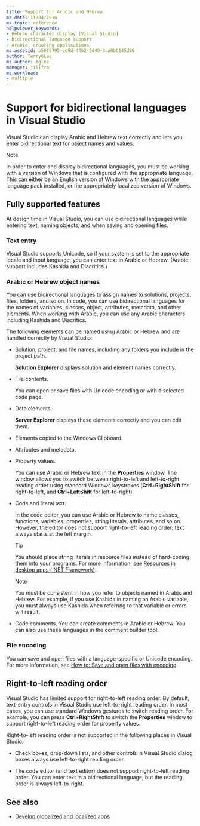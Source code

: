 ```yaml
---
title: Support for Arabic and Hebrew
ms.date: 11/04/2016
ms.topic: reference
helpviewer_keywords:
- Hebrew character display [Visual Studio]
- bidirectional language support
- Arabic, creating applications
ms.assetid: b56f9795-ed8d-4452-9d49-8ca0b0145d86
author: TerryGLee
ms.author: tglee
manager: jillfra
ms.workload:
- multiple
---
```

# Support for bidirectional languages in Visual Studio

Visual Studio can display Arabic and Hebrew text correctly and lets you enter bidirectional text for object names and values.

> [!NOTE]
> In order to enter and display bidirectional languages, you must be working with a version of Windows that is configured with the appropriate language. This can either be an English version of Windows with the appropriate language pack installed, or the appropriately localized version of Windows.

## Fully supported features

At design time in Visual Studio, you can use bidirectional languages while entering text, naming objects, and when saving and opening files.

### Text entry

Visual Studio supports Unicode, so if your system is set to the appropriate locale and input language, you can enter text in Arabic or Hebrew. (Arabic support includes Kashida and Diacritics.)

### Arabic or Hebrew object names

You can use bidirectional languages to assign names to solutions, projects, files, folders, and so on. In code, you can use bidirectional languages for the names of variables, classes, object, attributes, metadata, and other elements. When working with Arabic, you can use any Arabic characters including Kashida and Diacritics.

The following elements can be named using Arabic or Hebrew and are handled correctly by Visual Studio:

- Solution, project, and file names, including any folders you include in the project path.

   **Solution Explorer** displays solution and element names correctly.

- File contents.

   You can open or save files with Unicode encoding or with a selected code page.

- Data elements.

   **Server Explorer** displays these elements correctly and you can edit them.

- Elements copied to the Windows Clipboard.

- Attributes and metadata.

- Property values.

   You can use Arabic or Hebrew text in the **Properties** window. The window allows you to switch between right-to-left and left-to-right reading order using standard Windows keystrokes (**Ctrl**+**RightShift** for right-to-left, and **Ctrl**+**LeftShift** for left-to-right).

- Code and literal text.

   In the code editor, you can use Arabic or Hebrew to name classes, functions, variables, properties, string literals, attributes, and so on. However, the editor does not support right-to-left reading order; text always starts at the left margin.

   > [!TIP]
   > You should place string literals in resource files instead of hard-coding them into your programs. For more information, see [Resources in desktop apps (.NET Framework)](/dotnet/framework/resources/index).

   > [!NOTE]
   > You must be consistent in how you refer to objects named in Arabic and Hebrew. For example, if you use Kashida in naming an Arabic variable, you must always use Kashida when referring to that variable or errors will result.

- Code comments. You can create comments in Arabic or Hebrew. You can also use these languages in the comment builder tool.

### File encoding

You can save and open files with a language-specific or Unicode encoding. For more information, see [How to: Save and open files with encoding](../ide/how-to-save-and-open-files-with-encoding.md).

## Right-to-left reading order

Visual Studio has limited support for right-to-left reading order. By default, text-entry controls in Visual Studio use left-to-right reading order. In most cases, you can use standard Windows gestures to switch reading order. For example, you can press **Ctrl**+**RightShift** to switch the **Properties** window to support right-to-left reading order for property values.

Right-to-left reading order is not supported in the following places in Visual Studio:

- Check boxes, drop-down lists, and other controls in Visual Studio dialog boxes always use left-to-right reading order.

- The code editor (and text editor) does not support right-to-left reading order. You can enter text in a bidirectional language, but the reading order is always left-to-right.

## See also

- [Develop globalized and localized apps](globalizing-and-localizing-applications.md)

